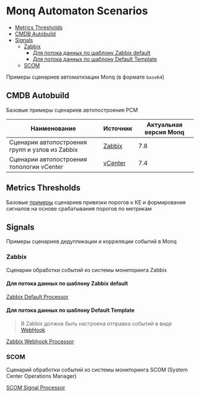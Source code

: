 # Monq Automaton Scenarios

- [Metrics Thresholds](Metrics%20Thresholds/)
- [CMDB Autobuild](CMDB%20Autobuild/)
- [Signals](Signals/)
  - [Zabbix](Zabbix/)
    - [Для потока данных по шаблону Zabbix default](Для%20потока%20данных%20по%20шаблону%20Zabbix%20default/)
    - [Для потока данных по шаблону Default Template](Для%20потока%20данных%20по%20шаблону%20Default%20Template/)
  - [SCOM](SCOM/)

Примеры сценариев автоматизации Monq (в формате `base64`)

## CMDB Autobuild 

Базовые примеры сценариев автопостроения РСМ

| Наименование                                    | Источник                                 | Актуальная версия Monq |
|-------------------------------------------------|----------------------------------------|-------------------|
| Сценарии автопостроения групп и узлов из Zabbix | [Zabbix](./CMDB%20Autobuild/Zabbix/)   | 7.8               |
| Сценарии автопостроения топологии  vCenter      | [vCenter](./CMDB%20Autobuild/vCenter/) | 7.4               |

## Metrics Thresholds

Базовые [примеры](Metrics%20Thresholds/) сценариев привязки порогов к КЕ и формирования сигналов на основе срабатывания порогов по метрикам

## Signals

Примеры сценариев дедупликации и корреляции событий в Monq

### Zabbix

Сценарии обработки событий из системы мониторинга Zabbix

#### Для потока данных по шаблону Zabbix default

[Zabbix Default Processor](./Signals/Zabbix%20Default%20Signal%20Processor.txt)

#### Для потока данных по шаблону Default Template

> В Zabbix должна быть настроена отправка событий в виде [WebHook](https://docs.monqlab.com/current/ru/solutions/integrations/#%D0%BF%D1%80%D0%B8%D0%BC%D0%B5%D1%80-%D0%B8%D0%BD%D1%82%D0%B5%D0%B3%D1%80%D0%B0%D1%86%D0%B8%D0%B8-zabbix-%D1%87%D0%B5%D1%80%D0%B5%D0%B7-%D0%BE%D1%82%D0%BF%D1%80%D0%B0%D0%B2%D0%BA%D1%83-webhook)

[Zabbix Webhook Processor](./Signals/Zabbix%20Webhook%20Signal%20Processor.txt)

### SCOM

Сценарий обработки событий из системы мониторинга SCOM (System Center Operations Manager)

[SCOM Signal Processor](./Signals/SCOM%20Signals%20processor.txt)

